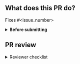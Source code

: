 ## What does this PR do?

<!--
Please include a summary of the change and which issue is fixed.
Please also include relevant motivation and context.
List any dependencies that are required for this change.

-->

Fixes #<issue_number>

<!-- Does your PR introduce any breaking changes? If yes, please list them. -->

<details>
  <summary><b>Before submitting</b></summary>

- [ ] Did you read the [contributor guideline](https://speechbrain.readthedocs.io/en/latest/contributing.html)?
- [ ] Did you make sure your **PR does only one thing**, instead of bundling different changes together?
- [ ] Did you make sure to **update the documentation** with your changes? (if necessary)
- [ ] Did you write any **new necessary tests**? (not for typos and docs)
- [ ] Did you verify new and **existing [tests](https://github.com/speechbrain/speechbrain/tree/develop/tests) pass** locally with your changes?
- [ ] Did you list all the **breaking changes** introduced by this pull request?
- [ ] Does your code adhere to project-specific code style and conventions?

</details>

## PR review

<details>
  <summary>Reviewer checklist</summary>

- [ ] Is this pull request ready for review? (if not, please submit in draft mode)
- [ ] Check that all items from **Before submitting** are resolved
- [ ] Make sure the title is self-explanatory and the description concisely explains the PR
- [ ] Add labels and milestones (and optionally projects) to the PR so it can be classified
- [ ] Confirm that the changes adhere to compatibility requirements (e.g., Python version, platform)
- [ ] Review the self-review checklist to ensure the code is ready for review

</details>

<!--

🎩 Magic happens when you code. Keep the spells flowing!

-->
